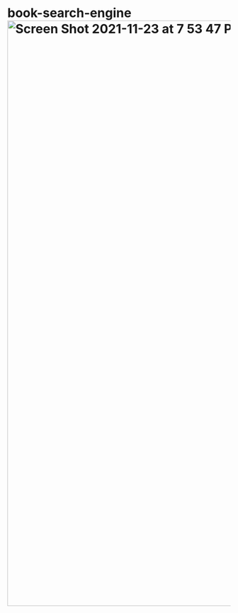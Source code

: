 # book-search-engine<img width="1322" alt="Screen Shot 2021-11-23 at 7 53 47 PM" src="https://user-images.githubusercontent.com/86048677/143172075-f799d0c4-6489-40d8-826c-659025d800d2.png">
